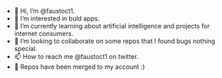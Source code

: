 - 👋 Hi, I’m @faustoct1.
- 👀 I’m interested in buld apps.
- 🌱 I’m currently learning about artificial intelligence and projects for internet consumers.
- 💞️ I’m looking to collaborate on some repos that I found bugs nothing special.
- 📫 How to reach me @faustoct1 on twitter.
- 🔄 Repos have been merged to my account :)

<!---
faustoct1/faustoct1 is a ✨ special ✨ repository because its `README.md` (this file) appears on your GitHub profile.
You can click the Preview link to take a look at your changes.
--->

